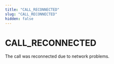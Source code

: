 ```yaml
---
title: "CALL_RECONNECTED"
slug: "CALL_RECONNECTED"
hidden: false
---
```


# CALL_RECONNECTED

The call was reconnected due to network problems.